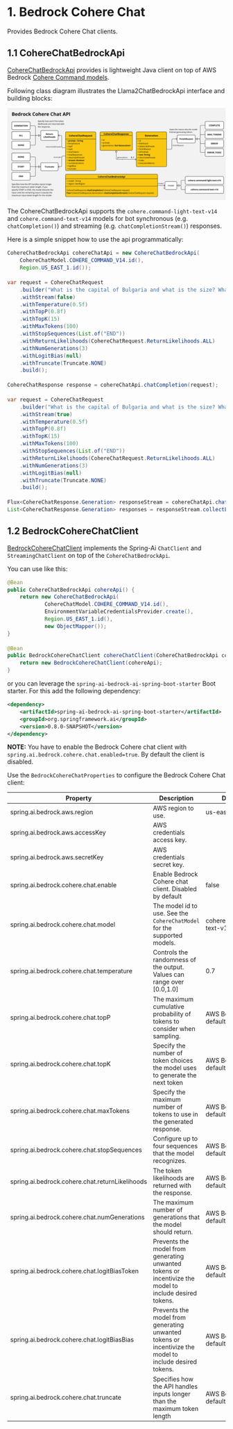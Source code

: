 # 1. Bedrock Cohere Chat

Provides Bedrock Cohere Chat clients.

## 1.1 CohereChatBedrockApi

[CohereChatBedrockApi](./src/main/java/org/springframework/ai/bedrock/cohere/api/CohereChatBedrockApi.java) provides is lightweight Java client on top of AWS Bedrock [Cohere Command models](https://docs.aws.amazon.com/bedrock/latest/userguide/model-parameters-cohere-command.html).

Following class diagram illustrates the Llama2ChatBedrockApi interface and building blocks:

![CohereChatBedrockApi Class Diagram](./src/test/resources/doc/Bedrock%20Cohere%20Chat%20API.jpg)

The CohereChatBedrockApi supports the `cohere.command-light-text-v14` and `cohere.command-text-v14` models for bot synchronous (e.g. `chatCompletion()`) and streaming (e.g. `chatCompletionStream()`) responses.

Here is a simple snippet how to use the api programmatically:

```java
CohereChatBedrockApi cohereChatApi = new CohereChatBedrockApi(
	CohereChatModel.COHERE_COMMAND_V14.id(),
	Region.US_EAST_1.id());

var request = CohereChatRequest
	.builder("What is the capital of Bulgaria and what is the size? What it the national anthem?")
	.withStream(false)
	.withTemperature(0.5f)
	.withTopP(0.8f)
	.withTopK(15)
	.withMaxTokens(100)
	.withStopSequences(List.of("END"))
	.withReturnLikelihoods(CohereChatRequest.ReturnLikelihoods.ALL)
	.withNumGenerations(3)
	.withLogitBias(null)
	.withTruncate(Truncate.NONE)
	.build();

CohereChatResponse response = cohereChatApi.chatCompletion(request);

var request = CohereChatRequest
	.builder("What is the capital of Bulgaria and what is the size? What it the national anthem?")
	.withStream(true)
	.withTemperature(0.5f)
	.withTopP(0.8f)
	.withTopK(15)
	.withMaxTokens(100)
	.withStopSequences(List.of("END"))
	.withReturnLikelihoods(CohereChatRequest.ReturnLikelihoods.ALL)
	.withNumGenerations(3)
	.withLogitBias(null)
	.withTruncate(Truncate.NONE)
	.build();

Flux<CohereChatResponse.Generation> responseStream = cohereChatApi.chatCompletionStream(request);
List<CohereChatResponse.Generation> responses = responseStream.collectList().block();
```

## 1.2 BedrockCohereChatClient

[BedrockCohereChatClient](./src/main/java/org/springframework/ai/bedrock/cohere/BedrockCohereChatClient.java) implements the Spring-Ai `ChatClient` and `StreamingChatClient` on top of the `CohereChatBedrockApi`.

You can use like this:

```java
@Bean
public CohereChatBedrockApi cohereApi() {
	return new CohereChatBedrockApi(
			CohereChatModel.COHERE_COMMAND_V14.id(),
			EnvironmentVariableCredentialsProvider.create(),
			Region.US_EAST_1.id(),
			new ObjectMapper());
}

@Bean
public BedrockCohereChatClient cohereChatClient(CohereChatBedrockApi cohereApi) {
	return new BedrockCohereChatClient(cohereApi);
}
```

or you can leverage the `spring-ai-bedrock-ai-spring-boot-starter` Boot starter. For this add the following dependency:

```xml
<dependency>
	<artifactId>spring-ai-bedrock-ai-spring-boot-starter</artifactId>
	<groupId>org.springframework.ai</groupId>
    <version>0.8.0-SNAPSHOT</version>
</dependency>
```

**NOTE:** You have to enable the Bedrock Cohere chat client with `spring.ai.bedrock.cohere.chat.enabled=true`.
By default the client is disabled.

Use the `BedrockCohereChatProperties` to configure the Bedrock Cohere Chat client:

| Property  | Description | Default |
| ------------- | ------------- | ------------- |
| spring.ai.bedrock.aws.region  | AWS region to use.  | us-east-1 |
| spring.ai.bedrock.aws.accessKey  | AWS credentials access key.  |  |
| spring.ai.bedrock.aws.secretKey  | AWS credentials secret key.  |  |
| spring.ai.bedrock.cohere.chat.enable | Enable Bedrock Cohere chat client. Disabled by default | false |
| spring.ai.bedrock.cohere.chat.model  | The model id to use. See the `CohereChatModel` for the supported models.  | cohere.command-text-v14 |
| spring.ai.bedrock.cohere.chat.temperature  | Controls the randomness of the output. Values can range over [0.0,1.0]  | 0.7 |
| spring.ai.bedrock.cohere.chat.topP  | The maximum cumulative probability of tokens to consider when sampling.  | AWS Bedrock default |
| spring.ai.bedrock.cohere.chat.topK  | Specify the number of token choices the model uses to generate the next token  | AWS Bedrock default |
| spring.ai.bedrock.cohere.chat.maxTokens  | Specify the maximum number of tokens to use in the generated response. | AWS Bedrock default |
| spring.ai.bedrock.cohere.chat.stopSequences  | Configure up to four sequences that the model recognizes. | AWS Bedrock default |
| spring.ai.bedrock.cohere.chat.returnLikelihoods  | The token likelihoods are returned with the response. | AWS Bedrock default |
| spring.ai.bedrock.cohere.chat.numGenerations  | The maximum number of generations that the model should return. | AWS Bedrock default |
| spring.ai.bedrock.cohere.chat.logitBiasToken  | Prevents the model from generating unwanted tokens or incentivize the model to include desired tokens. | AWS Bedrock default |
| spring.ai.bedrock.cohere.chat.logitBiasBias  | Prevents the model from generating unwanted tokens or incentivize the model to include desired tokens. | AWS Bedrock default |
| spring.ai.bedrock.cohere.chat.truncate  |  Specifies how the API handles inputs longer than the maximum token length | AWS Bedrock default |

